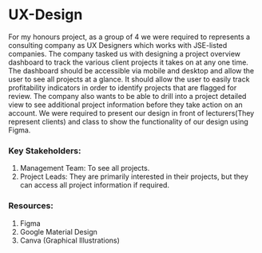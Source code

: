 # UX-Design
For my honours project, as a group of 4 we were required to represents a consulting company as UX Designers which works with JSE-listed companies. The company tasked us with designing a project overview dashboard to track the various client projects it takes on at any one time.
The dashboard should be accessible via mobile and desktop and allow the user to see all projects at a glance. It should allow the user to easily track profitability indicators in order to identify projects that are flagged for review.
The company also wants to be able to drill into a project detailed view to see additional project information before they take action on an account. We were required to present our design in front of lecturers(They represent clients) and class to show the functionality of our design using Figma.

### Key Stakeholders:
1. Management Team: To see all projects.
2. Project Leads: They are primarily interested in their projects, but they can
access all project information if required. 

### Resources:
1. Figma
2. Google Material Design
3. Canva (Graphical Illustrations)
